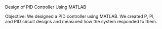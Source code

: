 Design of PID Controller Using MATLAB

Objective: We designed a PID controller using MATLAB. We created P, PI, and PID circuit designs and measured how the system responded to them.

